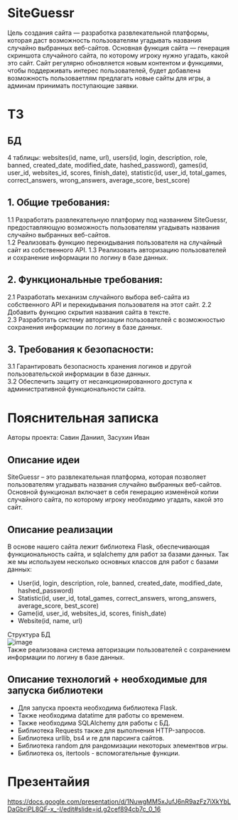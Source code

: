 # SiteGuessr
Цель создания сайта — разработка развлекательной платформы, которая даст возможность пользователям угадывать названия случайно выбранных веб-сайтов. Основная функция сайта — генерация скриншота случайного сайта, по которому игроку нужно угадать, какой это сайт. Сайт регулярно обновляется новым контентом и функциями, чтобы поддерживать интерес пользователей, будет добавлена возможность пользоваетлям предлагать новые сайты для игры, а админам принимать поступающие заявки.

# ТЗ
## БД
4 таблицы: websites(id, name, url), users(id, login, description, role, banned, created_date, modified_date, hashed_password), games(id, user_id, websites_id, scores, finish_date), statistic(id, user_id, total_games, correct_answers, wrong_answers, average_score, best_score)
## 1. Общие требования:
1.1 Разработать развлекательную платформу под названием SiteGuessr, предоставляющую возможность пользователям угадывать названия случайно выбранных веб-сайтов.  
1.2 Реализовать функцию перекидывания пользователя на случайный сайт из собственного API.
1.3 Реализовать авторизацию пользователей и сохранение информации по логину в базе данных.  

## 2. Функциональные требования:
2.1 Разработать механизм случайного выбора веб-сайта из собственного API и перекидывания пользователя на этот сайт.
2.2 Добавить функцию скрытия названия сайта в тексте.  
2.3 Разработать систему авторизации пользователей с возможностью сохранения информации по логину в базе данных.  

## 3. Требования к безопасности:
3.1 Гарантировать безопасность хранения логинов и другой пользовательской информации в базе данных.  
3.2 Обеспечить защиту от несанкционированного доступа к административной функциональности сайта.

# Пояснительная записка
Авторы проекта: Савин Даниил, Засухин Иван
## Описание идеи
SiteGuessr – это развлекательная платформа, которая позволяет пользователям угадывать названия случайно выбранных веб-сайтов. Основной функционал включает в себя генерацию изменёной копии случайного сайта, по которому игроку необходимо угадать, какой это сайт.

## Описание реализации
В основе нашего сайта лежит библиотека Flask, обеспечивающая функциональность сайта, и sqlalchemy для работ за базами данных. Так же мы используем несколько основных классов для работ с базами данных:
- User(id, login, description, role, banned, created_date, modified_date, hashed_password)
- Statistic(id, user_id, total_games, correct_answers, wrong_answers, average_score, best_score)
- Game(id, user_id, websites_id, scores, finish_date)
- Website(id, name, url)
  
Cтруктура БД      
![image](https://github.com/IvanZasukhin/SiteGuessr/assets/120732767/a5b4ef3e-5c75-4e4e-bef4-a5feb05f651a)  
Также реализована система авторизации пользователей с сохранением информации по логину в базе данных.

## Описание технологий + необходимые для запуска библиотеки
- Для запуска проекта необходима библиотека Flask.
- Также необходима datatime для работы со временем.
- Также необходима SQLAlchemy для работы с БД.
- Библиотека Requests также для выполнения HTTP-запросов.
- Библиотека urllib, bs4 и re для парсинга сайтов.
- Библиотека random для рандомизации некоторых элементвов игры.
- Библиотека os, itertools - вспомогательные функции.

# Презентайия  
https://docs.google.com/presentation/d/1NuwgMM5xJufJ6nR9azFz7iXkYbLDaGbriPL8QF-x_-I/edit#slide=id.g2cef894cb7c_0_16
